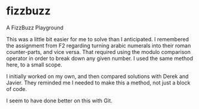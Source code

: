 fizzbuzz
========

A FizzBuzz Playground

This was a little bit easier for me to solve than I anticipated. I remembered
the assignment from F2 regarding turning arabic numerals into their roman
counter-parts, and vice versa. That required using the modulo comparison
operator in order to break down any given number. I used the same method here,
to a small scope.

I initially worked on my own, and then compared solutions with Derek and Javier.
They reminded me I needed to make this a method, not just a block of code.

I seem to have done better on this with Git.
